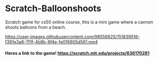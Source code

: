 # Scratch-Balloonshoots
Scratch game for cs50 online course, this is a mini game where a cannon shoots balloons from a beach.

https://user-images.githubusercontent.com/98556925/151839516-f391e3a6-7f1f-4b8b-8f4e-fe016905d561.mp4

#### Heres a link to the game!  https://scratch.mit.edu/projects/636170281
